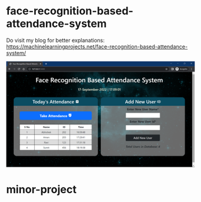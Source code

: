 # face-recognition-based-attendance-system

Do visit my blog for better explanations: https://machinelearningprojects.net/face-recognition-based-attendance-system/

![alt text](ss.png)
# minor-project
